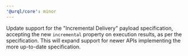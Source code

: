 ```yaml
---
'@urql/core': minor
---
```


Update support for the "Incremental Delivery" payload specification, accepting the new `incremental` property on execution results, as per the specification. This will expand support for newer APIs implementing the more up-to-date specification.
